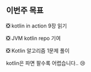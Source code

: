 ## 이번주 목표

❎ kotlin in action 9장 읽기  

❎ JVM kotlin repo 기여  

❎ Kotlin 알고리즘 1문제 풀이  
 
kotlin은 파면 팔수록 어렵습니다.. 😢  